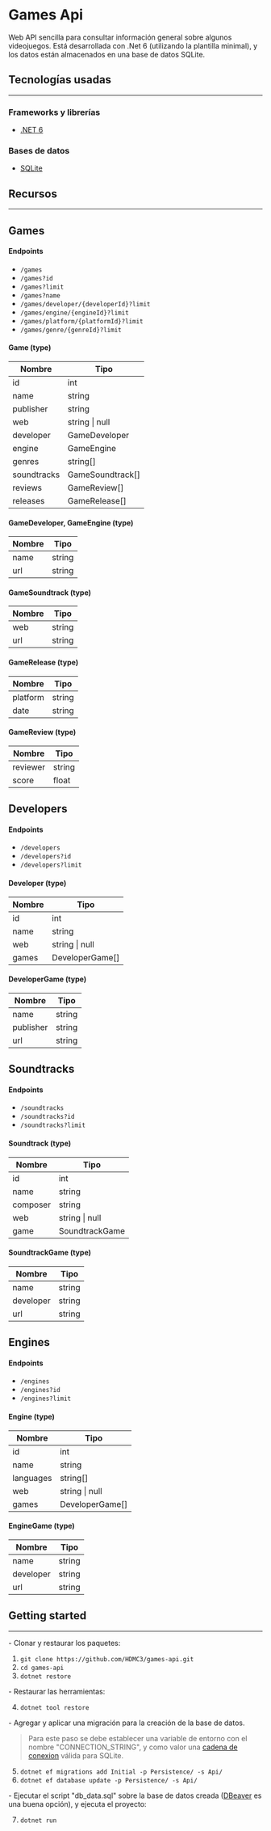 # Games Api

Web API sencilla para consultar información general sobre algunos videojuegos. Está desarrollada con .Net 6 (utilizando la plantilla minimal), y los datos están almacenados en una base de datos SQLite.

## Tecnologías usadas
---
### Frameworks y librerías

- [.NET 6](https://docs.microsoft.com/es-mx/dotnet/fundamentals/)

### Bases de datos

- [SQLite](https://www.sqlite.org/index.html)

## Recursos

---

## **Games**
#### Endpoints
- `/games`
- `/games?id`
- `/games?limit`
- `/games?name`
- `/games/developer/{developerId}?limit`
- `/games/engine/{engineId}?limit`
- `/games/platform/{platformId}?limit`
- `/games/genre/{genreId}?limit`
#### **Game** (type)
| Nombre | Tipo |
|--------|------|
| id | int |
| name | string |
| publisher | string |
| web | string \| null |
| developer | GameDeveloper |
| engine | GameEngine |
| genres | string[] |
| soundtracks | GameSoundtrack[] |
| reviews | GameReview[] |
| releases | GameRelease[] |
#### **GameDeveloper**, **GameEngine** (type)
| Nombre | Tipo |
|--------|------|
| name | string |
| url | string |
#### **GameSoundtrack** (type)
| Nombre | Tipo |
|--------|------|
| web | string |
| url | string |
#### **GameRelease** (type)
| Nombre | Tipo |
|--------|------|
| platform | string |
| date | string |
#### **GameReview** (type)
| Nombre | Tipo |
|--------|------|
| reviewer | string |
| score | float |


## **Developers**
#### Endpoints
- `/developers`
- `/developers?id`
- `/developers?limit`
#### **Developer** (type)
| Nombre | Tipo |
|--------|------|
| id | int |
| name | string |
| web | string \| null |
| games | DeveloperGame[] |
#### **DeveloperGame** (type)
| Nombre | Tipo |
|--------|------|
| name | string |
| publisher | string |
| url | string |


## **Soundtracks**
#### Endpoints
- `/soundtracks`
- `/soundtracks?id`
- `/soundtracks?limit`
#### **Soundtrack** (type)
| Nombre | Tipo |
|--------|------|
| id | int |
| name | string |
| composer | string |
| web | string \| null |
| game | SoundtrackGame |
#### **SoundtrackGame** (type)
| Nombre | Tipo |
|--------|------|
| name | string |
| developer | string |
| url | string |


## **Engines**
#### Endpoints
- `/engines`
- `/engines?id`
- `/engines?limit`
#### **Engine** (type)
| Nombre | Tipo |
|--------|------|
| id | int |
| name | string |
| languages | string[] |
| web | string \| null |
| games | DeveloperGame[] |
#### **EngineGame** (type)
| Nombre | Tipo |
|--------|------|
| name | string |
| developer | string |
| url | string |


## Getting started
---
\- Clonar y restaurar los paquetes:
1. `git clone https://github.com/HDMC3/games-api.git`
2. `cd games-api`
3. `dotnet restore`

\- Restaurar las herramientas:

4. `dotnet tool restore`

\- Agregar y aplicar una migración para la creación de la base de datos.

> Para este paso se debe establecer una variable de entorno con el nombre "CONNECTION_STRING", y como valor una [cadena de conexion](https://learn.microsoft.com/en-us/dotnet/standard/data/sqlite/connection-strings) válida para SQLite. 

5. `dotnet ef migrations add Initial -p Persistence/ -s Api/`
6. `dotnet ef database update -p Persistence/ -s Api/`

\- Ejecutar el script "db_data.sql" sobre la base de datos creada ([DBeaver](https://dbeaver.io/) es una buena opción), y ejecuta el proyecto:

7. `dotnet run`